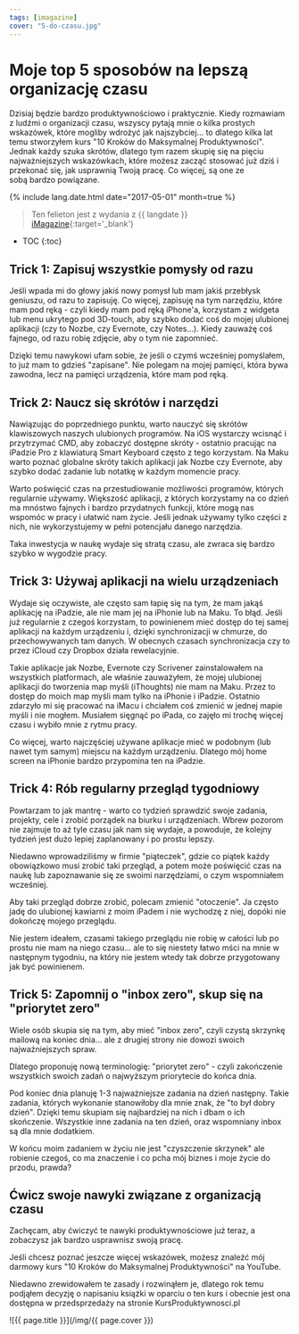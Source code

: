```yaml
---
tags: [imagazine]
cover: "5-do-czasu.jpg"
---
```


# Moje top 5 sposobów na lepszą organizację czasu

Dzisiaj będzie bardzo produktywnościowo i praktycznie. Kiedy rozmawiam z ludźmi o organizacji czasu, wszyscy pytają mnie o kilka prostych wskazówek, które mogliby wdrożyć jak najszybciej... to dlatego kilka lat temu stworzyłem kurs "10 Kroków do Maksymalnej Produktywności". Jednak każdy szuka skrótów, dlatego tym razem skupię się na pięciu najważniejszych wskazówkach, które możesz zacząć stosować już dziś i przekonać się, jak usprawnią Twoją pracę. Co więcej, są one ze sobą bardzo powiązane.

<!--More-->

{% include lang.date.html date="2017-05-01" month=true %}

> Ten felieton jest z wydania z {{ langdate }} [iMagazine](https://imagazine.pl){:target='_blank'}

* TOC
{:toc}

## Trick 1: Zapisuj wszystkie pomysły od razu

Jeśli wpada mi do głowy jakiś nowy pomysł lub mam jakiś przebłysk geniuszu, od razu to zapisuję. Co więcej, zapisuję na tym narzędziu, które mam pod ręką - czyli kiedy mam pod ręką iPhone'a, korzystam z widgeta lub menu ukrytego pod 3D-touch, aby szybko dodać coś do mojej ulubionej aplikacji (czy to Nozbe, czy Evernote, czy Notes...). Kiedy zauważę coś fajnego, od razu robię zdjęcie, aby o tym nie zapomnieć.

Dzięki temu nawykowi ufam sobie, że jeśli o czymś wcześniej pomyślałem, to już mam to gdzieś "zapisane". Nie polegam na mojej pamięci, która bywa zawodna, lecz na pamięci urządzenia, które mam pod ręką.

## Trick 2: Naucz się skrótów i narzędzi

Nawiązując do poprzedniego punktu, warto nauczyć się skrótów klawiszowych naszych ulubionych programów. Na iOS wystarczy wcisnąć i przytrzymać CMD, aby zobaczyć dostępne skróty - ostatnio pracując na iPadzie Pro z klawiaturą Smart Keyboard często z tego korzystam. Na Maku warto poznać globalne skróty takich aplikacji jak Nozbe czy Evernote, aby szybko dodać zadanie lub notatkę w każdym momencie pracy.

Warto poświęcić czas na przestudiowanie możliwości programów, których regularnie używamy. Większość aplikacji, z których korzystamy na co dzień ma mnóstwo fajnych i bardzo przydatnych funkcji, które mogą nas wspomóc w pracy i ułatwić nam życie. Jeśli jednak używamy tylko części z nich, nie wykorzystujemy w pełni potencjału danego narzędzia.

Taka inwestycja w naukę wydaje się stratą czasu, ale zwraca się bardzo szybko w wygodzie pracy.

## Trick 3: Używaj aplikacji na wielu urządzeniach

Wydaje się oczywiste, ale często sam łapię się na tym, że mam jakąś aplikację na iPadzie, ale nie mam jej na iPhonie lub na Maku. To błąd. Jeśli już regularnie z czegoś korzystam, to powinienem mieć dostęp do tej samej aplikacji na każdym urządzeniu i, dzięki synchronizacji w chmurze, do przechowywanych tam danych. W obecnych czasach synchronizacja czy to przez iCloud czy Dropbox działa rewelacyjnie.

Takie aplikacje jak Nozbe, Evernote czy Scrivener zainstalowałem na wszystkich platformach, ale właśnie zauważyłem, że mojej ulubionej aplikacji do tworzenia map myśli (iThoughts) nie mam na Maku. Przez to dostęp do moich map myśli mam tylko na iPhonie i iPadzie. Ostatnio zdarzyło mi się pracować na iMacu i chciałem coś zmienić w jednej mapie myśli i nie mogłem. Musiałem sięgnąć po iPada, co zajęło mi trochę więcej czasu i wybiło mnie z rytmu pracy.

Co więcej, warto najczęściej używane aplikacje mieć w podobnym (lub nawet tym samym) miejscu na każdym urządzeniu. Dlatego mój home screen na iPhonie bardzo przypomina ten na iPadzie.

## Trick 4: Rób regularny przegląd tygodniowy

Powtarzam to jak mantrę - warto co tydzień sprawdzić swoje zadania, projekty, cele i zrobić porządek na biurku i urządzeniach. Wbrew pozorom nie zajmuje to aż tyle czasu jak nam się wydaje, a powoduje, że kolejny tydzień jest dużo lepiej zaplanowany i po prostu lepszy.

Niedawno wprowadziliśmy w firmie "piąteczek", gdzie co piątek każdy obowiązkowo musi zrobić taki przegląd, a potem może poświęcić czas na naukę lub zapoznawanie się ze swoimi narzędziami, o czym wspomniałem wcześniej.

Aby taki przegląd dobrze zrobić, polecam zmienić "otoczenie". Ja często jadę do ulubionej kawiarni z moim iPadem i nie wychodzę z niej, dopóki nie dokończę mojego przeglądu.

Nie jestem ideałem, czasami takiego przeglądu nie robię w całości lub po prostu nie mam na niego czasu... ale to się niestety łatwo mści na mnie w następnym tygodniu, na który nie jestem wtedy tak dobrze przygotowany jak być powinienem.

## Trick 5: Zapomnij o "inbox zero", skup się na "priorytet zero"

Wiele osób skupia się na tym, aby mieć "inbox zero", czyli czystą skrzynkę mailową na koniec dnia... ale z drugiej strony nie dowozi swoich najważniejszych spraw.

Dlatego proponuję nową terminologię: "priorytet zero" - czyli zakończenie wszystkich swoich zadań o najwyższym priorytecie do końca dnia.

Pod koniec dnia planuję 1-3 najważniejsze zadania na dzień następny. Takie zadania, których wykonanie stanowiłoby dla mnie znak, że "to był dobry dzień". Dzięki temu skupiam się najbardziej na nich i dbam o ich skończenie. Wszystkie inne zadania na ten dzień, oraz wspomniany inbox są dla mnie dodatkiem.

W końcu moim zadaniem w życiu nie jest "czyszczenie skrzynek" ale robienie czegoś, co ma znaczenie i co pcha mój biznes i moje życie do przodu, prawda?

## Ćwicz swoje nawyki związane z organizacją czasu

Zachęcam, aby ćwiczyć te nawyki produktywnościowe już teraz, a zobaczysz jak bardzo usprawnisz swoją pracę.

Jeśli chcesz poznać jeszcze więcej wskazówek, możesz znaleźć mój darmowy kurs "10 Kroków do Maksymalnej Produktywności" na YouTube. 
  
Niedawno zrewidowałem te zasady i rozwinąłem je, dlatego rok temu podjąłem decyzję o napisaniu książki w oparciu o ten kurs i obecnie jest ona dostępna w przedsprzedaży na stronie KursProduktywnosci.pl

![{{ page.title }}](/img/{{ page.cover }})

[n]: https://michael.gratis/nozbe_pl